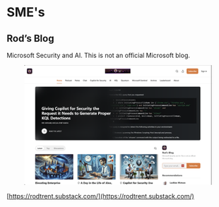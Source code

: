 # SME's

## Rod’s Blog

Microsoft Security and AI. This is not an official Microsoft blog.

<figure><img src="../.gitbook/assets/image (1) (1) (1) (1) (1) (1) (1).png" alt=""><figcaption></figcaption></figure>

[https://rodtrent.substack.com/](https://rodtrent.substack.com/)
